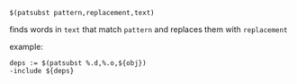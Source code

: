 ```
$(patsubst pattern,replacement,text)
```

finds words in `text` that match `pattern` and replaces them with `replacement`

example:

```make
deps := $(patsubst %.d,%.o,${obj})
-include ${deps}
```

